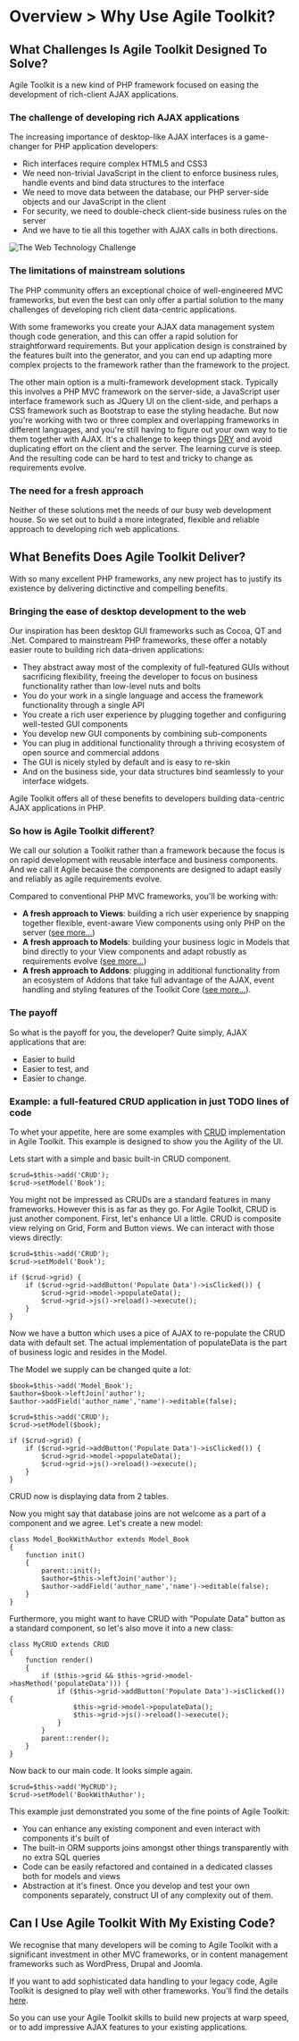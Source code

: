 # Overview > Why Use Agile Toolkit?

## What Challenges Is Agile Toolkit Designed To Solve?

Agile Toolkit is a new kind of PHP framework focused on easing the development of rich-client AJAX applications. 

### The challenge of developing rich AJAX applications

The increasing importance of desktop-like AJAX interfaces is a game-changer for PHP application developers:

* Rich interfaces require complex HTML5 and CSS3
* We need non-trivial JavaScript in the client to enforce business rules, handle events and bind data structures to the interface
* We need to move data between the database, our PHP server-side objects and our JavaScript in the client
* For security, we need to double-check client-side business rules on the server
* And we have to tie all this together with AJAX calls in both directions.

![The Web Technology Challenge](/dia-web-technologies.png)

### The limitations of mainstream solutions

The PHP community offers an exceptional choice of well-engineered MVC frameworks, but even the best can only offer a partial solution to the many challenges of developing rich client data-centric applications.

With some frameworks you create your AJAX data management system though code generation, and this can offer a rapid solution for straightforward requirements. But your application design is constrained by the features built into the generator, and you can end up adapting more complex projects to the framework rather than the framework to the project.

The other main option is a multi-framework development stack. Typically this involves a PHP MVC framework on the server-side, a JavaScript user interface framework such as JQuery UI on the client-side, and perhaps a CSS framework such as Bootstrap to ease the styling headache. But now you're working with two or three complex and overlapping frameworks in different languages, and you're still having to figure out your own way to tie them together with AJAX. It's a challenge to keep things [DRY](http://en.wikipedia.org/wiki/Don't_repeat_yourself) and avoid duplicating effort on the client and the server. The learning curve is steep. And the resulting code can be hard to test and tricky to change as requirements evolve. 

### The need for a fresh approach

Neither of these solutions met the needs of our busy web development house. So we set out to build a more integrated, flexible and reliable approach to developing rich web applications.

## What Benefits Does Agile Toolkit Deliver?

With so many excellent PHP frameworks, any new project has to justify its existence by delivering dictinctive and compelling benefits.

### Bringing the ease of desktop development to the web

Our inspiration has been desktop GUI frameworks such as Cocoa, QT and .Net. Compared to mainstream PHP frameworks, these offer a notably easier route to building rich data-driven applications:

* They abstract away most of the complexity of full-featured GUIs without sacrificing flexibility, freeing the developer to focus on business functionality rather than low-level nuts and bolts
* You do your work in a single language and access the framework functionality through a single API
* You create a rich user experience by plugging together and configuring well-tested GUI components
* You develop new GUI components by combining sub-components
* You can plug in additional functionality through a thriving ecosystem of open source and commercial addons
* The GUI is nicely styled by default and is easy to re-skin
* And on the business side, your data structures bind seamlessly to your interface widgets.

Agile Toolkit offers all of these benefits to developers building data-centric AJAX applications in PHP. 

### So how is Agile Toolkit different?

We call our solution a Toolkit rather than a framework because the focus is on rapid development with reusable interface and business components. And we call it Agile because the components are designed to adapt easily and reliably as agile requirements evolve.

Compared to conventional PHP MVC frameworks, you'll be working with:

* **A fresh approach to Views**: building a rich user experience by snapping together flexible, event-aware View components using only PHP on the server ([see more...](/TODO)) 
* **A fresh approach to Models**: building your business logic in Models that bind directly to your View components and adapt robustly as requirements evolve ([see more...](/TODO)) 
* **A fresh approach to Addons**: plugging in additional functionality from an ecosystem of Addons that take full advantage of the AJAX, event handling and styling features of the Toolkit Core ([see more...](/TODO)).

### The payoff

So what is the payoff for you, the developer? Quite simply, AJAX applications that are:

* Easier to build
* Easier to test, and
* Easier to change.

### Example: a full-featured CRUD application in just TODO lines of code

To whet your appetite, here are some examples with [CRUD](http://en.wikipedia.org/wiki/Create,_read,_update_and_delete) implementation in Agile Toolkit. This example is designed to show you the Agility of the UI.

Lets start with a simple and basic built-in CRUD component.

```
$crud=$this->add('CRUD');
$crud->setModel('Book');
```

You might not be impressed as CRUDs are a standard features in many frameworks. However this is as far as they go. For Agile Toolkit, CRUD is just another component. First, let's enhance UI a little. CRUD is composite view relying on Grid, Form and Button views. We can interact with those views directly:

```
$crud=$this->add('CRUD');
$crud->setModel('Book');

if ($crud->grid) {
    if ($crud->grid->addButton('Populate Data')->isClicked()) {
        $crud->grid->model->populateData();
        $crud->grid->js()->reload()->execute();
    }
}
```

Now we have a button which uses a pice of AJAX to re-populate the CRUD data with default set. The actual implementation of populateData is the part of business logic and resides in the Model.

The Model we supply can be changed quite a lot: 


```
$book=$this->add('Model_Book');
$author=$book->leftJoin('author');
$author->addField('author_name','name')->editable(false);

$crud=$this->add('CRUD');
$crud->setModel($book);

if ($crud->grid) {
    if ($crud->grid->addButton('Populate Data')->isClicked()) {
        $crud->grid->model->populateData();
        $crud->grid->js()->reload()->execute();
    }
}

```

CRUD now is displaying data from 2 tables.

Now you might say that database joins are not welcome as a part of a component and we agree. Let's create a new model:

```
class Model_BookWithAuthor extends Model_Book
{
    function init()
    {
        parent::init();
        $author=$this->leftJoin('author');
        $author->addField('author_name','name')->editable(false);
    }
}
```

Furthermore, you might want to have CRUD with "Populate Data" button as a standard component, so let's also move it into a new class:

```
class MyCRUD extends CRUD
{
    function render()
    {
        if ($this->grid && $this->grid->model->hasMethod('populateData'))) {
            if ($this->grid->addButton('Populate Data')->isClicked()) {
                $this->grid->model->populateData();
                $this->grid->js()->reload()->execute();
            }
        }
        parent::render();
    }
}
```

Now back to our main code. It looks simple again.

```
$crud=$this->add('MyCRUD');
$crud->setModel('BookWithAuthor');
```

This example just demonstrated you some of the fine points of Agile Toolkit:

* You can enhance any existing component and even interact with components it's built of
* The built-in ORM supports joins amongst other things transparently with no extra SQL queries
* Code can be easily refactored and contained in a dedicated classes both for models and views
* Abstraction at it's finest. Once you develop and test your own components separately, construct UI of any complexity out of them.


## Can I Use Agile Toolkit With My Existing Code?

We recognise that many developers will be coming to Agile Toolkit with a significant investment in other MVC frameworks, or in content management frameworks such as WordPress, Drupal and Joomla. 

If you want to add sophisticated data handling to your legacy code, Agile Toolkit is designed to play well with other frameworks. You'll find the details [here](/TODO).

So you can use your Agile Toolkit skills to build new projects at warp speed, or to add impressive AJAX features to your existing applications.
